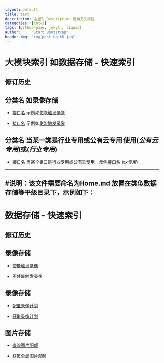 ```yaml
---
layout: default
title: test 
description: 这里的 Description 是自定义属性
categories: [cate1]
tags: [github-page, jekyll, liquid]
author:     "Start Bootstrap"
header-img: "img/post-bg-06.jpg"
---
```


# 大模块索引 如数据存储 - 快速索引

## [修订历史](./修订历史.md) 

## 分类名 如录像存储

* [接口名](文件路径) 示例如[使能触发录像](./录像操作/使能触发录像.md)	

* [接口名](文件路径) 示例如[使能触发录像](./录像操作/使能触发录像.md)	

## 分类名 当某一类是行业专用或公有云专用 使用(*公有云专用*)或(*行业专用*)

* [接口名](文件路径) 当某个接口是行业专用或公有云专用，示例[接口名](文件路径) (*xx专用*)

----
#说明：该文件需要命名为Home.md 放置在类似数据存储等平级目录下，示例如下：
----

# 数据存储 - 快速索引	

## [修订历史](./修订历史.md) 

## 录像存储

* [使能触发录像](./录像操作/使能触发录像.md)	

* [不使能触发录像](./录像操作/不使能触发录像.md)


## 录像存储

* [配置录像计划](./录像存储/配置录像计划.md)

* [获取录像计划](./录像存储/获取录像计划.md)	



## 图片存储
* [查询图片配额](./图片存储/查询图片配额.md)	

* [获取全局图片配额](./图片存储/获取全局图片配额.md)




